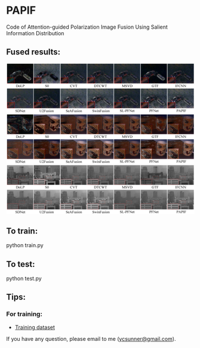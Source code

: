 # PAPIF
Code of Attention-guided Polarization Image Fusion Using Salient Information Distribution

## Fused results:
![](./figs/car.jpg)
![](./figs/box.jpg)
![](./figs/build1.jpg)


## To train:
python train.py

## To test:
python test.py

## Tips:
### For training:
* [Training dataset](https://github.com/ymonno/EARI-Polarization-Demosaicking)

If you have any question, please email to me (ycsunner@gmail.com).
